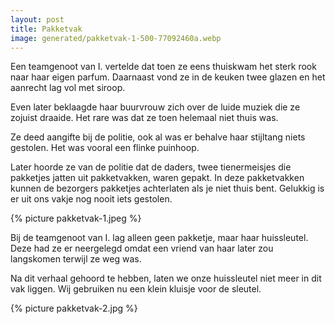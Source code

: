 ```yaml
---
layout: post
title: Pakketvak
image: generated/pakketvak-1-500-77092460a.webp
---
```


Een teamgenoot van I. vertelde dat toen ze eens thuiskwam het sterk rook naar haar eigen parfum. Daarnaast vond ze in de keuken twee glazen en het aanrecht lag vol met siroop.

Even later beklaagde haar buurvrouw zich over de luide muziek die ze zojuist draaide. Het rare was dat ze toen helemaal niet thuis was.

Ze deed aangifte bij de politie, ook al was er behalve haar stijltang niets gestolen. Het was vooral een flinke puinhoop.

Later hoorde ze van de politie dat de daders, twee tienermeisjes die pakketjes jatten uit pakketvakken, waren gepakt. In deze pakketvakken kunnen de bezorgers pakketjes achterlaten als je niet thuis bent. Gelukkig is er uit ons vakje nog nooit iets gestolen.

{% picture pakketvak-1.jpeg %}

Bij de teamgenoot van I. lag alleen geen pakketje, maar haar huissleutel. Deze had ze er neergelegd omdat een vriend van haar later zou langskomen terwijl ze weg was.

Na dit verhaal gehoord te hebben, laten we onze huissleutel niet meer in dit vak liggen. Wij gebruiken nu een klein kluisje voor de sleutel.

{% picture pakketvak-2.jpg %}
